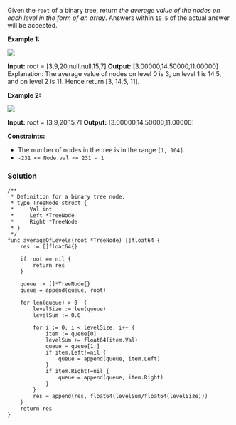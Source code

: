 Given the `root` of a binary tree, return _the average value of the nodes on each level in the form of an array_. Answers within `10-5` of the actual answer will be accepted.

**Example 1:**

![](https://assets.leetcode.com/uploads/2021/03/09/avg1-tree.jpg)

**Input:** root = [3,9,20,null,null,15,7]
**Output:** [3.00000,14.50000,11.00000]
Explanation: The average value of nodes on level 0 is 3, on level 1 is 14.5, and on level 2 is 11.
Hence return [3, 14.5, 11].

**Example 2:**

![](https://assets.leetcode.com/uploads/2021/03/09/avg2-tree.jpg)

**Input:** root = [3,9,20,15,7]
**Output:** [3.00000,14.50000,11.00000]

**Constraints:**

- The number of nodes in the tree is in the range `[1, 104]`.
- `-231 <= Node.val <= 231 - 1`

### Solution
```
/**
 * Definition for a binary tree node.
 * type TreeNode struct {
 *     Val int
 *     Left *TreeNode
 *     Right *TreeNode
 * }
 */
func averageOfLevels(root *TreeNode) []float64 {
    res := []float64{}

    if root == nil {
        return res
    }

    queue := []*TreeNode{}
    queue = append(queue, root)

    for len(queue) > 0  {
        levelSize := len(queue)
        levelSum := 0.0

        for i := 0; i < levelSize; i++ {
            item := queue[0]
            levelSum += float64(item.Val)
            queue = queue[1:]
            if item.Left!=nil {
                queue = append(queue, item.Left)
            }
            if item.Right!=nil {
                queue = append(queue, item.Right)
            }
        }
        res = append(res, float64(levelSum/float64(levelSize)))
    }
    return res
}
```